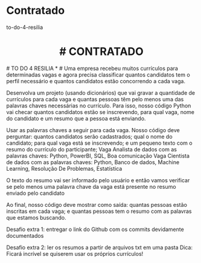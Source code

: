 # Contratado
to-do-4-resilia
<h1 align="center"> # CONTRATADO </h1>
# TO DO 4 RESILIA
* # Uma empresa recebeu muitos currículos para determinadas vagas e agora precisa classificar quantos candidatos tem o perfil necessário e quantos candidatos estão concorrendo a cada vaga. 

Desenvolva um projeto (usando dicionários) que vai gravar a quantidade de currículos para cada vaga e quantas pessoas têm pelo menos uma das palavras chaves necessárias no currículo. Para isso, nosso código Python vai checar quantos candidatos estão se inscrevendo, para qual vaga, nome do candidato e um resumo que a pessoa está enviando.

Usar as palavras chaves a seguir para cada vaga. Nosso código deve perguntar: quantos candidatos serão cadastrados; qual o nome do candidato; para qual vaga está se inscrevendo; e um pequeno texto com o resumo do currículo do participante;
Vaga Analista de dados com as palavras chaves: Python, PowerBI, SQL, Boa comunicação
Vaga Cientista de dados com as palavras chaves: Python, Banco de dados, Machine Learning, Resolução De Problemas, Estatística


O texto do resumo vai ser informado pelo usuário e então vamos verificar se pelo menos uma palavra chave da vaga está presente no resumo enviado pelo candidato

Ao final, nosso código deve mostrar como saída: quantas pessoas estão inscritas em cada vaga; e quantas pessoas tem o resumo com as palavras que estamos buscando.

Desafio extra 1: entregar o link do Github com os commits devidamente documentados

Desafio extra 2: ler os resumos a partir de arquivos txt em uma pasta 
Dica: Ficará incrível se quiserem usar os próprios currículos!  

